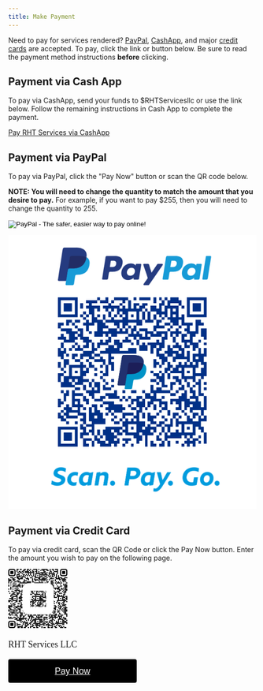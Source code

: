 ```yaml
---
title: Make Payment
---
```


Need to pay for services rendered? [PayPal](#payment-via-paypal), [CashApp](#payment-via-cash-app), and major 
[credit cards](#payment-via-credit-card) are accepted. To pay,
click the link or button below. Be sure to read the payment method instructions **before** clicking.

## Payment via Cash App

To pay via CashApp, send your funds to $RHTServicesllc or use the link below. Follow the remaining 
instructions in Cash App to complete the payment.

[Pay RHT Services via CashApp](https://cash.app/$RHTServicesllc)

## Payment via PayPal

To pay via PayPal, click the "Pay Now" button or scan the QR code below.

**NOTE: You will need to change the quantity to match the amount that you desire to pay.**
For example, if you want to pay $255, then you will need to change the quantity to 255.

<form class="pb-4" action="https://www.paypal.com/cgi-bin/webscr" method="post" target="_top">
    <input type="hidden" name="cmd" value="_s-xclick">
    <input type="hidden" name="hosted_button_id" value="2MUCMJY9TL9AC">
    <input type="image" src="https://www.paypalobjects.com/en_US/i/btn/btn_paynowCC_LG.gif" border="0" 
        name="submit" alt="PayPal - The safer, easier way to pay online!">
    <img alt="" border="0" src="https://www.paypalobjects.com/en_US/i/scr/pixel.gif" width="1" height="1">
</form>

![Paypal QR Code for RHT Services](/images/paypalqrcode.png)

## Payment via Credit Card

To pay via credit card, scan the QR Code or click the Pay Now button. Enter the amount you wish to pay 
on the following page.

<div class="pb-3">
    <img src="/images/checkout-link-qr-code.png" alt="QR Code to pay for services rendered">
</div>

<div style="overflow: auto;" class="pb-3">
  <p style="font-family: SQ Market;font-size: 18px;line-height: 24px;font-weight: 500;">RHT Services LLC</p>
  <a target="_blank" href="https://checkout.square.site/merchant/ML1PKTDCBJ50R/checkout/7LZISFEYY274KKDLHZGRMSPR?src=embed" 
    style="display: inline-block;font-family: Helvetica, Arial, sans-serif;font-size: 18px;line-height: 48px;
    height: 48px;padding-left: 48px;padding-right: 48px;color: #ffffff;min-width: 165px;background-color: #000000;
    border-radius: 4px;text-align: center;box-shadow: 0 0 0 1px rgba(0,0,0,.1) inset;">Pay Now</a>
</div>